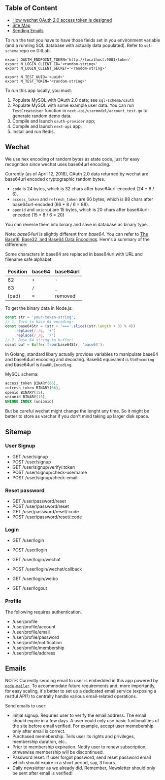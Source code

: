 ## Table of Content

* [How wechat OAuth 2.0 access token is designed](#wechat)
* [Site Map](#sitemap)
* [Sending Emails](#emails)

To run the test you have to have those fields set in you environment variable (and a running SQL database with actually data populated). Refer to `sql-schema` repo on GitLab. 

```
export OAUTH_ENDPOINT_TOKEN='http://localhost:9001/token'
export N_LOGIN_CLIENT_ID='<random-string>'
export N_LOGIN_CLIENT_SECRET='<random-string>'

export N_TEST_UUID='<uuid>'
export N_TEST_TOKEN='<random-string>'
```

To run this app locally, you must:
1. Populate MySQL with OAuth 2.0 data; see `sql-schema/oauth`
2. Populate MySQL with some example user data. You can run `TestCreateUser` function in `next-api/usermodel/account_test.go` to generate random demo data.
2. Compile and launch `oauth-provider` app;
3. Compile and launch `next-api` app;
4. Install and run Redis.

## Wechat

We use hex encoding of random bytes as state code, just for easy recognition since wechat uses base64url encoding.

Currently (as of April 12, 2018), OAuth 2.0 data returned by wechat are base64url encoded cryptographic random bytes.

* `code` is 24 bytes, which is 32 chars after base64url-encoded (24 * 8 / 6).
* `access_token` and `refresh_token` are 66 bytes, which is 88 chars after base64url-encoded (66 * 8 / 6 = 88).
* `openid` and `unionid` are 15 bytes, which is 20 chars after base64url-encoded (15 * 8 / 6 = 20)

You can reverse them into binary and save in database as binary type.

Note: *base64url* is slightly different from *base64*. You can refer to [The Base16, Base32, and Base64 Data Encodings](https://tools.ietf.org/html/rfc4648). Here's a summary of the difference:

Some characters in base64 are replaced in base64url with URL and filename safe alphabet:

Position | base64 | base64url
-------- | ------ | --------
62 | `+` | `-`
63 | `/` | `_`
(pad) | `=` | removed

To get the binary data in Node.js:
```js
const str = 'your-token-string';
// 1. Turn to base 64 encoding:
const base64Str = (str + '==='.slice((str.length + 3) % 4))
    .replace(/-/g, '+')
    .replace(/_/g, '/')
// 2. Base 64 string to buffer:
cosnt buf = Buffer.from(base64Str, 'base64');
```

In Golang, standard libary actually provides variables to manipulate base64 and base64url encoding and decoding. Base64 equivalent is `StdEncoding` and base64url is `RawURLEncoding`.

MySQL schema:
```sql
access_token BINARY(66),
refresh_token BINARY(66),
openid BINARY(15),
unionid BINARY(15),
UNIQUE INDEX (unionid)
```

But be careful wechat might change the lenght any time. So it might be better to store as varchar if you don't mind taking up larger disk space.

## Sitemap

### User Signup
* GET /user/signup
* POST /user/signup
* GET /user/signup/verify/:token
* POST /user/signup/check-username
* POST /user/signup/check-email

### Reset password
* GET /user/password/reset
* POST /user/password/reset
* GET /user/password/reset/:code
* POST /user/password/reset/:code

### Login
* GET /user/login
* POST /user/login
* GET /user/login/wechat
* POST /user/login/wechat/callback
* GET /user/login/weibo

* GET /user/logout

### Profile

The following requires authentication.

* /user/profile
* /user/profile/account
* /user/profile/email
* /user/profile/password
* /user/profile/notification
* /user/profile/membership
* /user/profile/address

## Emails

NOTE: Currently sending email to user is embedded in this app powered by [`node-mailer`](https://github.com/nodemailer/nodemailer). To accommodate future requirements and, more importantly, for easy scaling, it's better to set up a dedicated email service (exposing a restful API?) to centrally handle various email-related operations.

Send emails to user:

* Initial signup. Requries user to verify the email address. The email should expire in a few days. A user could only use basic funtionalities of the site before email verified. For example, accept user memebership only after email is correct.
* Purchased memebership. Tells user its rights and privileges, membership duration, etc..
* Prior to membership expiration. Notify user to renew subscription, othwewise membership will be discontinued.
* Password reset. If user forgot password, send reset password email which should expire in a short period, say, 3 hours.
* Daily newsletter as we already did. Remember, Newsletter should only be sent after email is verified!